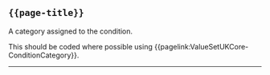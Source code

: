 ## <code>{{page-title}}</code>

A category assigned to the condition.

This should be coded where possible using {{pagelink:ValueSetUKCore-ConditionCategory}}.

---
